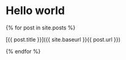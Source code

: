 # Hello world

{% for post in site.posts %}

[{{ post.title }}]({{ site.baseurl }}{{ post.url }})

{% endfor %}
